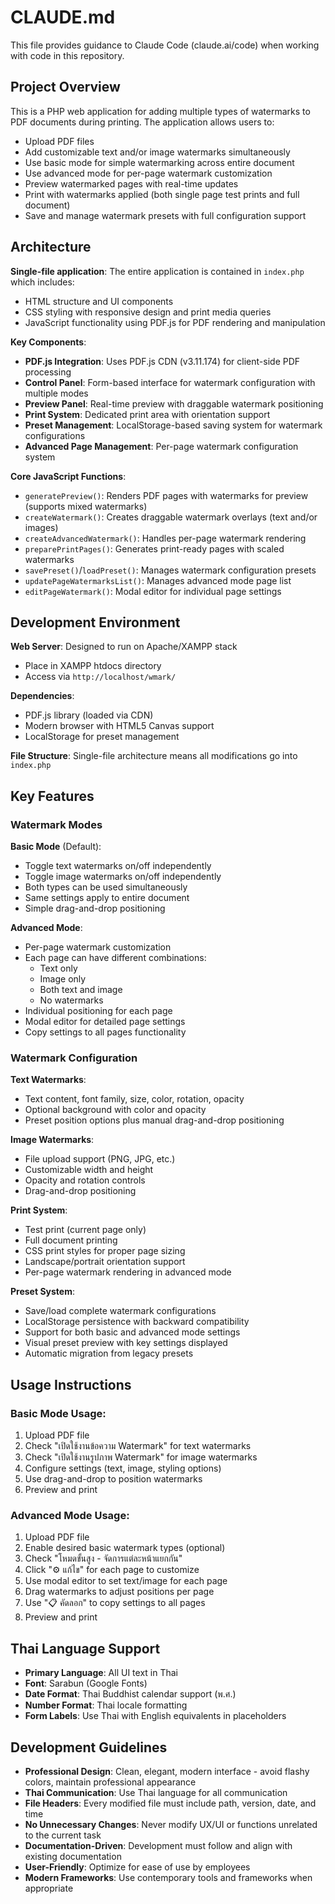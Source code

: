 # CLAUDE.md

This file provides guidance to Claude Code (claude.ai/code) when working with code in this repository.

## Project Overview

This is a PHP web application for adding multiple types of watermarks to PDF documents during printing. The application allows users to:
- Upload PDF files
- Add customizable text and/or image watermarks simultaneously
- Use basic mode for simple watermarking across entire document
- Use advanced mode for per-page watermark customization
- Preview watermarked pages with real-time updates
- Print with watermarks applied (both single page test prints and full document)
- Save and manage watermark presets with full configuration support

## Architecture

**Single-file application**: The entire application is contained in `index.php` which includes:
- HTML structure and UI components
- CSS styling with responsive design and print media queries
- JavaScript functionality using PDF.js for PDF rendering and manipulation

**Key Components**:
- **PDF.js Integration**: Uses PDF.js CDN (v3.11.174) for client-side PDF processing
- **Control Panel**: Form-based interface for watermark configuration with multiple modes
- **Preview Panel**: Real-time preview with draggable watermark positioning
- **Print System**: Dedicated print area with orientation support
- **Preset Management**: LocalStorage-based saving system for watermark configurations
- **Advanced Page Management**: Per-page watermark configuration system

**Core JavaScript Functions**:
- `generatePreview()`: Renders PDF pages with watermarks for preview (supports mixed watermarks)
- `createWatermark()`: Creates draggable watermark overlays (text and/or images)
- `createAdvancedWatermark()`: Handles per-page watermark rendering
- `preparePrintPages()`: Generates print-ready pages with scaled watermarks
- `savePreset()`/`loadPreset()`: Manages watermark configuration presets
- `updatePageWatermarksList()`: Manages advanced mode page list
- `editPageWatermark()`: Modal editor for individual page settings

## Development Environment

**Web Server**: Designed to run on Apache/XAMPP stack
- Place in XAMPP htdocs directory
- Access via `http://localhost/wmark/`

**Dependencies**:
- PDF.js library (loaded via CDN)
- Modern browser with HTML5 Canvas support
- LocalStorage for preset management

**File Structure**: Single-file architecture means all modifications go into `index.php`

## Key Features

### **Watermark Modes**

**Basic Mode** (Default):
- Toggle text watermarks on/off independently
- Toggle image watermarks on/off independently
- Both types can be used simultaneously
- Same settings apply to entire document
- Simple drag-and-drop positioning

**Advanced Mode**:
- Per-page watermark customization
- Each page can have different combinations:
  - Text only
  - Image only  
  - Both text and image
  - No watermarks
- Individual positioning for each page
- Modal editor for detailed page settings
- Copy settings to all pages functionality

### **Watermark Configuration**

**Text Watermarks**:
- Text content, font family, size, color, rotation, opacity
- Optional background with color and opacity
- Preset position options plus manual drag-and-drop positioning

**Image Watermarks**:
- File upload support (PNG, JPG, etc.)
- Customizable width and height
- Opacity and rotation controls
- Drag-and-drop positioning

**Print System**:
- Test print (current page only)
- Full document printing
- CSS print styles for proper page sizing
- Landscape/portrait orientation support
- Per-page watermark rendering in advanced mode

**Preset System**:
- Save/load complete watermark configurations
- LocalStorage persistence with backward compatibility
- Support for both basic and advanced mode settings
- Visual preset preview with key settings displayed
- Automatic migration from legacy presets

## Usage Instructions

### **Basic Mode Usage**:
1. Upload PDF file
2. Check "เปิดใช้งานข้อความ Watermark" for text watermarks
3. Check "เปิดใช้งานรูปภาพ Watermark" for image watermarks  
4. Configure settings (text, image, styling options)
5. Use drag-and-drop to position watermarks
6. Preview and print

### **Advanced Mode Usage**:
1. Upload PDF file
2. Enable desired basic watermark types (optional)
3. Check "โหมดขั้นสูง - จัดการแต่ละหน้าแยกกัน"
4. Click "⚙️ แก้ไข" for each page to customize
5. Use modal editor to set text/image for each page
6. Drag watermarks to adjust positions per page
7. Use "📋 คัดลอก" to copy settings to all pages
8. Preview and print

## Thai Language Support

- **Primary Language**: All UI text in Thai
- **Font**: Sarabun (Google Fonts)
- **Date Format**: Thai Buddhist calendar support (พ.ศ.)
- **Number Format**: Thai locale formatting
- **Form Labels**: Use Thai with English equivalents in placeholders

## Development Guidelines

- **Professional Design**: Clean, elegant, modern interface - avoid flashy colors, maintain professional appearance
- **Thai Communication**: Use Thai language for all communication
- **File Headers**: Every modified file must include path, version, date, and time
- **No Unnecessary Changes**: Never modify UX/UI or functions unrelated to the current task
- **Documentation-Driven**: Development must follow and align with existing documentation
- **User-Friendly**: Optimize for ease of use by employees
- **Modern Frameworks**: Use contemporary tools and frameworks when appropriate